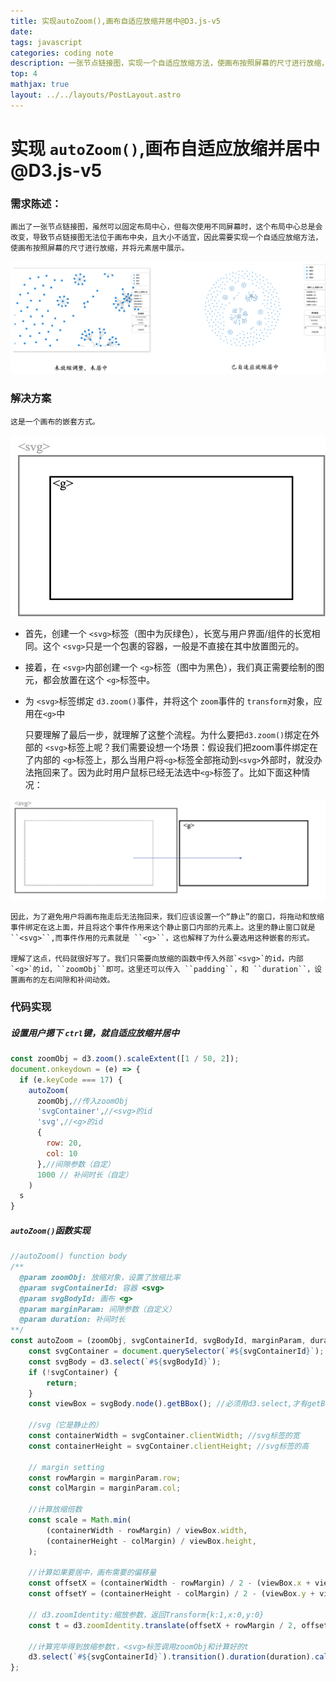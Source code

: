 ```yaml
---
title: 实现autoZoom(),画布自适应放缩并居中@D3.js-v5
date:
tags: javascript
categories: coding note
description: 一张节点链接图，实现一个自适应放缩方法，使画布按照屏幕的尺寸进行放缩，并将元素居中展示。
top: 4
mathjax: true
layout: ../../layouts/PostLayout.astro
---
```


# 实现 `autoZoom()`,画布自适应放缩并居中 @D3.js-v5

### 需求陈述：

    画出了一张节点链接图，虽然可以固定布局中心，但每次使用不同屏幕时，这个布局中心总是会改变，导致节点链接图无法位于画布中央，且大小不适宜，因此需要实现一个自适应放缩方法，使画布按照屏幕的尺寸进行放缩，并将元素居中展示。

![image-20230324144012412](https://raw.githubusercontent.com/zqqcee/img_repo/main/img/202303241514591.png)

### 解决方案

    这是一个画布的嵌套方式。

![](https://raw.githubusercontent.com/zqqcee/img_repo/main/img/202303241514564.png)

- 首先，创建一个 `<svg>`标签（图中为灰绿色），长宽与用户界面/组件的长宽相同。这个 `<svg>`只是一个包裹的容器，一般是不直接在其中放置图元的。
- 接着，在 `<svg>`内部创建一个 `<g>`标签（图中为黑色），我们真正需要绘制的图元，都会放置在这个 `<g>`标签中。
- 为 `<svg>`标签绑定 `d3.zoom()`事件，并将这个 `zoom`事件的 `transform`对象，应用在`<g>`中

  只要理解了最后一步，就理解了这整个流程。为什么要把`d3.zoom()`绑定在外部的 `<svg>`标签上呢？我们需要设想一个场景：假设我们把zoom事件绑定在了内部的 `<g>`标签上，那么当用户将`<g>`标签全部拖动到`<svg>`外部时，就没办法拖回来了。因为此时用户鼠标已经无法选中`<g>`标签了。比如下面这种情况：

![image-20230324145631127](https://raw.githubusercontent.com/zqqcee/img_repo/main/img/202303241517212.png)

    因此，为了避免用户将画布拖走后无法拖回来，我们应该设置一个“静止”的窗口，将拖动和放缩事件绑定在这上面，并且将这个事件作用来这个静止窗口内部的元素上。这里的静止窗口就是``<svg>``,而事件作用的元素就是 ``<g>``，这也解释了为什么要选用这种嵌套的形式。

    理解了这点，代码就很好写了。我们只需要向放缩的函数中传入外部`<svg>`的id，内部`<g>`的id，``zoomObj``即可。这里还可以传入 ``padding``，和 ``duration``，设置画布的左右间隙和补间动效。

### 代码实现

##### 设置用户摁下 `ctrl`键，就自适应放缩并居中

```js
const zoomObj = d3.zoom().scaleExtent([1 / 50, 2]);
document.onkeydown = (e) => {
  if (e.keyCode === 17) {
    autoZoom(
      zoomObj,//传入zoomObj
      'svgContainer',//<svg>的id
      'svg',//<g>的id
      {
        row: 20,
        col: 10
      },//间隙参数（自定）
      1000 // 补间时长（自定）
    )
  s
}
```

##### `autoZoom()`函数实现

```javascript
//autoZoom() function body
/**
  @param zoomObj: 放缩对象，设置了放缩比率
  @param svgContainerId: 容器 <svg>
  @param svgBodyId: 画布 <g>
  @param marginParam: 间隙参数（自定义）
  @param duration: 补间时长
**/
const autoZoom = (zoomObj, svgContainerId, svgBodyId, marginParam, duration) => {
	const svgContainer = document.querySelector(`#${svgContainerId}`);
	const svgBody = d3.select(`#${svgBodyId}`);
	if (!svgContainer) {
		return;
	}
	const viewBox = svgBody.node().getBBox(); //必须用d3.select,才有getBox，获取到长和宽

	//svg（它是静止的）
	const containerWidth = svgContainer.clientWidth; //svg标签的宽
	const containerHeight = svgContainer.clientHeight; //svg标签的高

	// margin setting
	const rowMargin = marginParam.row;
	const colMargin = marginParam.col;

	//计算放缩倍数
	const scale = Math.min(
		(containerWidth - rowMargin) / viewBox.width,
		(containerHeight - colMargin) / viewBox.height,
	);

	//计算如果要居中，画布需要的偏移量
	const offsetX = (containerWidth - rowMargin) / 2 - (viewBox.x + viewBox.width / 2) * scale;
	const offsetY = (containerHeight - colMargin) / 2 - (viewBox.y + viewBox.height / 2) * scale;

	// d3.zoomIdentity:缩放参数，返回Transform{k:1,x:0,y:0}
	const t = d3.zoomIdentity.translate(offsetX + rowMargin / 2, offsetY).scale(scale);

	//计算完毕得到放缩参数t，<svg>标签调用zoomObj和计算好的t
	d3.select(`#${svgContainerId}`).transition().duration(duration).call(zoomObj.transform, t);
};
```
